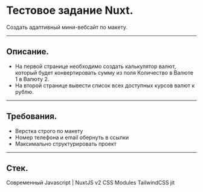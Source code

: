 # Тестовое задание Nuxt.
Создать адаптивный мини-вебсайт по макету.
___
## Описание.
- На первой странице необходимо создать калькулятор валют, который будет конвертировать сумму из поля Количество в Валюте 1 в Валюту 2. 
- На второй странице вывести список всех доступных курсов валют к рублю.
___
## Требования.
- Верстка строго по макету
- Номер телефона и email обернуть в ссылки 
- Максимально структурировать проект
___
## Стек.
Современный Javascript | NuxtJS v2
CSS Modules
TailwindCSS jit
